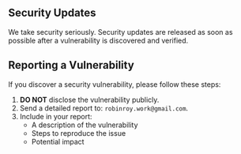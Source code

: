 ## Security Updates

We take security seriously. Security updates are released as soon as possible after a vulnerability is discovered and verified.

## Reporting a Vulnerability

If you discover a security vulnerability, please follow these steps:

1. **DO NOT** disclose the vulnerability publicly.
2. Send a detailed report to: `robinroy.work@gmail.com`.
3. Include in your report:
   - A description of the vulnerability
   - Steps to reproduce the issue
   - Potential impact